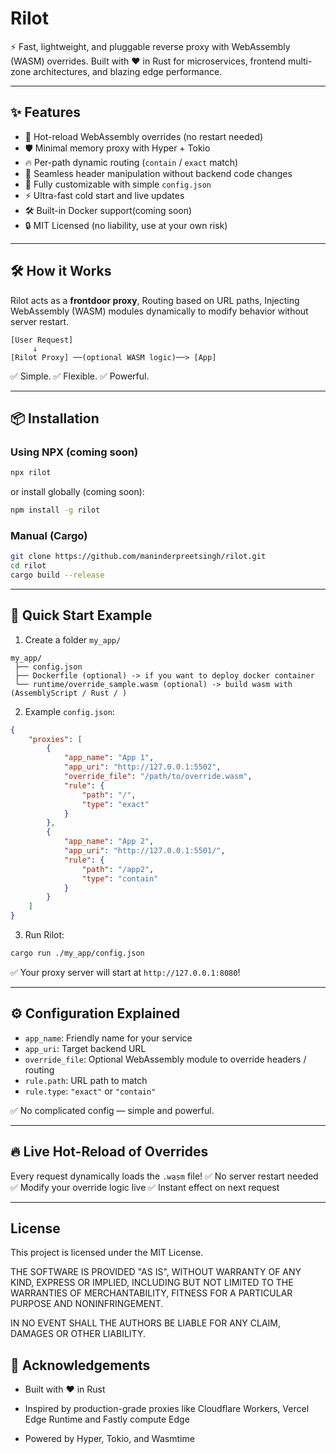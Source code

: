 # Rilot

⚡ Fast, lightweight, and pluggable reverse proxy with WebAssembly (WASM) overrides.
Built with ❤️ in Rust for microservices, frontend multi-zone architectures, and blazing edge performance.

---

## ✨ Features

- 🚀 Hot-reload WebAssembly overrides (no restart needed)
- 🛡️ Minimal memory proxy with Hyper + Tokio
- 🔥 Per-path dynamic routing (`contain` / `exact` match)
- 🔄 Seamless header manipulation without backend code changes
- 📝 Fully customizable with simple `config.json`
- ⚡ Ultra-fast cold start and live updates
- 🛠️ Built-in Docker support(coming soon)
- 🔒 MIT Licensed (no liability, use at your own risk)


---

## 🛠️ How it Works

Rilot acts as a **frontdoor proxy**,
Routing based on URL paths,
Injecting WebAssembly (WASM) modules dynamically to modify behavior without server restart.

```plaintext
[User Request]
     ↓
[Rilot Proxy] ──(optional WASM logic)──> [App]
```

✅ Simple.
✅ Flexible.
✅ Powerful.

---

## 📦 Installation

### Using NPX (coming soon)

```bash
npx rilot
```

or install globally (coming soon):

```bash
npm install -g rilot
```

### Manual (Cargo)

```bash
git clone https://github.com/maninderpreetsingh/rilot.git
cd rilot
cargo build --release
```

---

## 🚀 Quick Start Example

1. Create a folder `my_app/`

```plaintext
my_app/
 ├── config.json
 ├── Dockerfile (optional) -> if you want to deploy docker container
 └── runtime/override_sample.wasm (optional) -> build wasm with (AssemblyScript / Rust / )
```

2. Example `config.json`:

```json
{
    "proxies": [
        {
            "app_name": "App 1",
            "app_uri": "http://127.0.0.1:5502",
            "override_file": "/path/to/override.wasm",
            "rule": {
                "path": "/",
                "type": "exact"
            }
        },
        {
            "app_name": "App 2",
            "app_uri": "http://127.0.0.1:5501/",
            "rule": {
                "path": "/app2",
                "type": "contain"
            }
        }
    ]
}
```

3. Run Rilot:

```bash
cargo run ./my_app/config.json
```

✅ Your proxy server will start at `http://127.0.0.1:8080`!

---

## ⚙️ Configuration Explained

- `app_name`: Friendly name for your service
- `app_uri`: Target backend URL
- `override_file`: Optional WebAssembly module to override headers / routing
- `rule.path`: URL path to match
- `rule.type`: `"exact"` or `"contain"`

✅ No complicated config — simple and powerful.

---

## 🔥 Live Hot-Reload of Overrides

Every request dynamically loads the `.wasm` file!
✅ No server restart needed
✅ Modify your override logic live
✅ Instant effect on next request

---

## License

This project is licensed under the MIT License.

THE SOFTWARE IS PROVIDED "AS IS", WITHOUT WARRANTY OF ANY KIND, EXPRESS OR IMPLIED,
INCLUDING BUT NOT LIMITED TO THE WARRANTIES OF MERCHANTABILITY,
FITNESS FOR A PARTICULAR PURPOSE AND NONINFRINGEMENT.

IN NO EVENT SHALL THE AUTHORS BE LIABLE FOR ANY CLAIM, DAMAGES OR OTHER LIABILITY.


## 🙏 Acknowledgements

- Built with ❤️ in Rust

- Inspired by production-grade proxies like Cloudflare Workers, Vercel Edge Runtime and Fastly compute Edge

- Powered by Hyper, Tokio, and Wasmtime